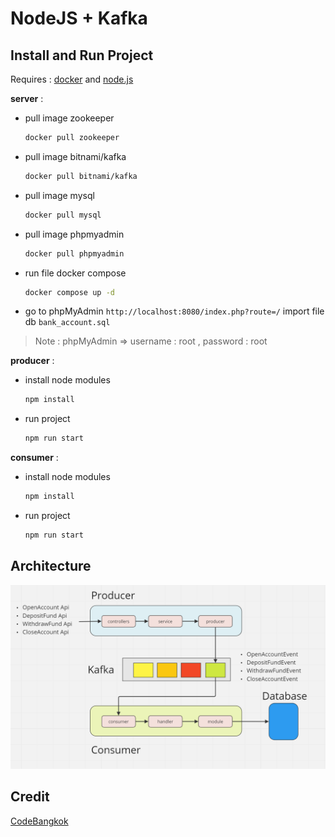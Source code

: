 # NodeJS + Kafka

## Install and Run Project

 Requires :  [docker](https://www.docker.com/) and [node.js](https://nodejs.org/en/)

**server** :  
- pull image zookeeper
	``` bash 
	docker pull zookeeper 
	```
- pull image bitnami/kafka
	``` bash
	docker pull bitnami/kafka
	```
- pull image mysql
	``` bash
	docker pull mysql
	```
- pull image phpmyadmin
	``` bash
	docker pull phpmyadmin
	```
- run file docker compose
	``` bash
	docker compose up -d
	```
- go to phpMyAdmin `http://localhost:8080/index.php?route=/` import file db `bank_account.sql`
> Note : phpMyAdmin => username : root , password : root
		
**producer** :
- install node modules
	``` bash
	npm install
	```
- run project
	``` bash
	npm run start
	```

**consumer** :
- install node modules
	``` bash
	npm install
	```
- run project
	``` bash
	npm run start
	```
## Architecture	
![alt text](https://github.com/nathachai13011997/node-kafka/blob/main/architecture.png?raw=true)

## Credit
[CodeBangkok](https://www.youtube.com/watch?v=RjtIdUOpH04&t=6093s)
